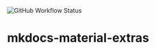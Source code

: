 ![GitHub Workflow Status](https://img.shields.io/github/workflow/status/boldmonkey/mkdocs-material-extras/Docker)

# mkdocs-material-extras